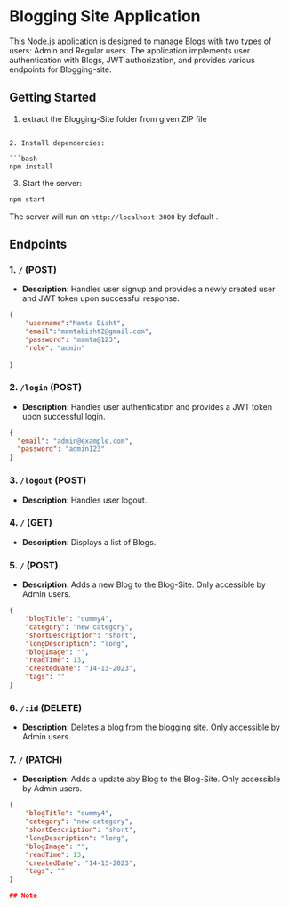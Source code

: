 # Blogging Site Application

This Node.js application is designed to manage Blogs with two types of users: Admin and Regular users. The application implements user authentication with Blogs, JWT authorization, and provides various endpoints for Blogging-site.

## Getting Started

1. extract the  Blogging-Site folder from given ZIP file 
```

2. Install dependencies:

```bash
npm install
```

3. Start the server:

```bash
npm start 
```

The server will run on `http://localhost:3000` by default .

## Endpoints

### 1. `/` (POST)

- **Description**: Handles user signup and provides a newly created user and JWT token upon successful response.

```json
{
    "username":"Mamta Bisht",
    "email":"mamtabisht2@gmail.com",
    "password": "mamta@123",
    "role": "admin"
    
}
```


### 2. `/login` (POST)

- **Description**: Handles user authentication and provides a JWT token upon successful login.

```json
{
  "email": "admin@example.com",
  "password": "admin123"
}
```


### 3. `/logout` (POST)

- **Description**: Handles user logout.



### 4. `/` (GET)

- **Description**: Displays a list of Blogs.


### 5. `/` (POST)

- **Description**: Adds a new Blog to the Blog-Site. Only accessible by Admin users.


```json
{
    "blogTitle": "dummy4",
    "category": "new category",
    "shortDescription": "short",
    "longDescription": "long",
    "blogImage": "",
    "readTime": 13,
    "createdDate": "14-13-2023",
    "tags": ""
}
```


### 6. `/:id` (DELETE)

- **Description**: Deletes a blog from the blogging site. Only accessible by Admin users.


### 7. `/` (PATCH)

- **Description**: Adds a update aby Blog to the Blog-Site. Only accessible by Admin users.


```json
{
    "blogTitle": "dummy4",
    "category": "new category",
    "shortDescription": "short",
    "longDescription": "long",
    "blogImage": "",
    "readTime": 13,
    "createdDate": "14-13-2023",
    "tags": ""
}

## Note



